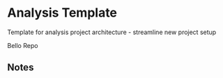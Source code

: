 # Analysis Template
Template for analysis project architecture - streamline new project setup

Bello Repo 

## Notes
